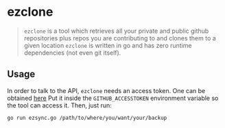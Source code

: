 # ezclone
> `ezclone` is a tool which retrieves all your private and public github repositories plus repos you are contributing to and clones them to a given location
`ezclone` is written in go and has zero runtime dependencies (not even git itself).

## Usage
In order to talk to the API, `ezclone` needs an access token. One can be obtained [here](https://github.com/settings/tokens)
Put it inside the `GITHUB_ACCESSTOKEN` environment variable so the tool can access it.
Then, just run:
```
go run ezsync.go /path/to/where/you/want/your/backup
```